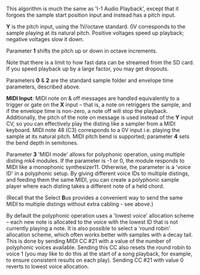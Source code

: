 
This algorithm is much the same as 'I-1 Audio Playback', except that
it forgoes the sample start position input and instead has a pitch
input.

**Y** is the pitch input, using the 1V/octave standard. 0V corresponds to
the sample playing at its natural pitch. Positive voltages speed up
playback; negative voltages slow it down.

Parameter **1** shifts the pitch up or down in octave increments.

Note that there is a limit to how fast data can be streamed from the
SD card. If you speed playback up by a large factor, you may get
dropouts.

Parameters **0** & **2** are the standard sample folder and envelope time
parameters, described above.

**MIDI Input**: MIDI note on & off messages are handled equivalently
to a trigger or gate on the **X** input – that is, a note on retriggers
the sample, and if the envelope time is non-zero, a note off will stop
the playback. Additionally, the pitch of the note on message is used
instead of the **Y** input CV, so you can effectively play the disting
like a sampler from a MIDI keyboard. MIDI note 48 (C3) corresponds to
a 0V input i.e. playing the sample at its natural pitch. MIDI pitch
bend is supported; parameter **4** sets the bend depth in semitones.

Parameter **3** 'MIDI mode' allows for polyphonic operation, using
multiple disting mk4 modules. If the parameter is -1 or 0, the module
responds to MIDI like a monophonic synthesizer11. Otherwise, the
parameter is a 'voice ID' in a polyphonic setup. By giving different
voice IDs to multiple distings, and feeding them the same MIDI, you can create a polyphonic sample player where each disting takes a different
note of a held chord.

(Recall that the Select **B**us provides a convenient way to send the same MIDI to multiple distings without extra cabling -
see above.)

By default the polyphonic operation uses a 'lowest voice' allocation scheme – each new note is allocated to the voice
with the lowest ID that is not currently playing a note. It is also possible to select a 'round robin' allocation
scheme, which often works better with samples with a decay tail. This is done by sending MIDI CC \#21 with a value of
the number of polyphonic voices available. Sending this CC also resets the round robin to voice 1 (you may like to do
this at the start of a song playback, for example, to ensure consistent results on each play). Sending CC \#21 with
value 0 reverts to lowest voice allocation.
